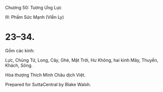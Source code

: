  

Chương 50: Tương Ưng Lực

III: Phẩm Sức Mạnh (Viễn Ly)

# 23–34.

Gồm các kinh:

Lực, Chủng Tử, Long, Cây, Ghè, Mặt Trời, Hư Không, hai kinh Mây, Thuyền, Khách, Sông.

Hòa thượng Thích Minh Châu dịch Việt.

Prepared for SuttaCentral by Blake Walsh.